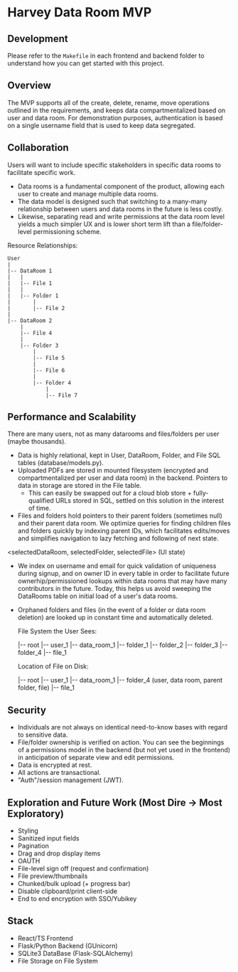 # Harvey Data Room MVP

## Development

Please refer to the `Makefile` in each frontend and backend folder to understand how you can get started with this project.

## Overview

The MVP supports all of the create, delete, rename, move operations outlined in the requirements, and keeps data compartmentalized based on user and data room. For demonstration purposes, authentication is based on a single username field that is used to keep data segregated.

## Collaboration

Users will want to include specific stakeholders in specific data rooms to facilitate specific work.

- Data rooms is a fundamental component of the product, allowing each user to create and manage multiple data rooms.
- The data model is designed such that switching to a many-many relationship between users and data rooms in the future is less costly.
- Likewise, separating read and write permissions at the data room level yields a much simpler UX and is lower short term lift than a file/folder-level permissioning scheme.

Resource Relationships:

    User
    |
    |-- DataRoom 1
    |   |
    |   |-- File 1
    |   |
    |   |-- Folder 1
    |       |
    |       |-- File 2
    |
    |-- DataRoom 2
        |
        |-- File 4
        |
        |-- Folder 3
            |
            |-- File 5
            |
            |-- File 6
            |
            |-- Folder 4
                |
                |-- File 7

## Performance and Scalability

There are many users, not as many datarooms and files/folders per user (maybe thousands).

- Data is highly relational, kept in User, DataRoom, Folder, and File SQL tables (database/models.py).
- Uploaded PDFs are stored in mounted filesystem (encrypted and compartmentalized per user and data room) in the backend. Pointers to data in storage are stored in the File table.
  - This can easily be swapped out for a cloud blob store + fully-qualified URLs stored in SQL, settled on this solution in the interest of time.
- Files and folders hold pointers to their parent folders (sometimes null) and their parent data room. We optimize queries for finding children files and folders quickly by indexing parent IDs, which facilitates edits/moves and simplifies navigation to lazy fetching and following of next state.

<selectedDataRoom, selectedFolder, selectedFile> (UI state)

- We index on username and email for quick validation of uniqueness during signup, and on owner ID in every table in order to facilitate future ownerhip/permissioned lookups within data rooms that may have many contributors in the future. Today, this helps us avoid sweeping the DataRooms table on initial load of a user's data rooms.
- Orphaned folders and files (in the event of a folder or data room deletion) are looked up in constant time and automatically deleted.

  File System the User Sees:

  |-- root
  |-- user_1
  |-- data_room_1
  |-- folder_1
  |-- folder_2
  |-- folder_3
  |-- folder_4
  |-- file_1

  Location of File on Disk:

  |-- root
  |-- user_1
  |-- data_room_1
  |-- folder_4 (user, data room, parent folder, file)
  |-- file_1

## Security

- Individuals are not always on identical need-to-know bases with regard to sensitive data.
- File/folder ownership is verified on action. You can see the beginnings of a permissions model in the backend (but not yet used in the frontend) in anticipation of separate view and edit permissions.
- Data is encrypted at rest.
- All actions are transactional.
- "Auth"/session management (JWT).

## Exploration and Future Work (Most Dire -> Most Exploratory)

- Styling
- Sanitized input fields
- Pagination
- Drag and drop display items
- OAUTH
- File-level sign off (request and confirmation)
- File preview/thumbnails
- Chunked/bulk upload (+ progress bar)
- Disable clipboard/print client-side
- End to end encryption with SSO/Yubikey

## Stack

- React/TS Frontend
- Flask/Python Backend (GUnicorn)
- SQLite3 DataBase (Flask-SQLAlchemy)
- File Storage on File System

